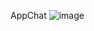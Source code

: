 AppChat
![image](https://user-images.githubusercontent.com/71357229/189480801-36abacd3-0c7c-4a34-b845-edaca46737e3.png)
